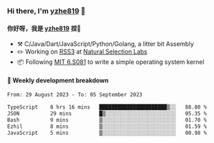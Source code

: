 ### Hi there, I'm [yzhe819](https://github.com/yzhe819) 👋

#### 你好呀，我是 [yzhe819](https://github.com/yzhe819) 捏👋

- :hammer_and_pick: C/Java/Dart/JavaScript/Python/Golang, a litter bit Assembly
- :pencil2: Working on [RSS3](https://github.com/NaturalSelectionLabs/RSS3) at [Natural Selection Labs](https://github.com/NaturalSelectionLabs)
- 📦 Following [MIT 6.S081](https://pdos.csail.mit.edu/6.S081/2020/) to write a simple operating system kernel



#### 📝 Weekly development breakdown

<!--START_SECTION:waka-->

```txt
From: 29 August 2023 - To: 05 September 2023

TypeScript    8 hrs 16 mins   ██████████████████████▒░░   88.80 %
JSON          29 mins         █▒░░░░░░░░░░░░░░░░░░░░░░░   05.35 %
Bash          9 mins          ▒░░░░░░░░░░░░░░░░░░░░░░░░   01.70 %
Ezhil         8 mins          ▒░░░░░░░░░░░░░░░░░░░░░░░░   01.59 %
JavaScript    5 mins          ▒░░░░░░░░░░░░░░░░░░░░░░░░   00.98 %
```

<!--END_SECTION:waka-->



